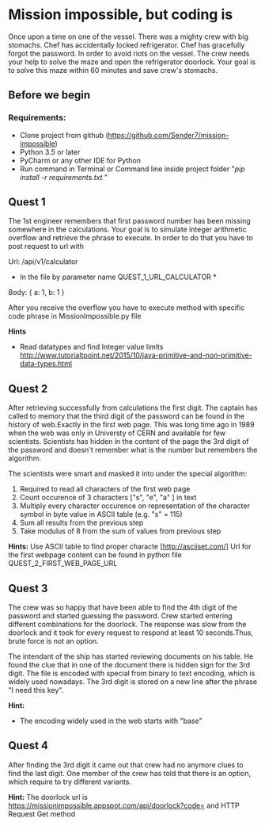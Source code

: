 # Mission impossible, but coding is  

 
Once upon a time on one of the vessel. There was a mighty crew with big stomachs. Chef has accidentally locked refrigerator. Chef has gracefully forgot the password. In order to avoid riots on the vessel. The crew needs your help to solve the maze and open the refrigerator doorlock. Your goal is to solve this maze within 60 minutes and save crew's stomachs.

## Before we begin

### Requirements:

- Clone project from github (https://github.com/Sender7/mission-impossible)
- Python 3.5 or later 
- PyCharm or any other IDE for Python
- Run command in Terminal or Command line inside project folder "*pip install -r requirements.txt*
"

## Quest 1

The 1st engineer remembers that first password number has been missing somewhere in the calculations. Your goal is to simulate integer arithmetic overflow and retrieve the phrase to execute. In order to do that you have to post request to url  with 

Url: /api/v1/calculator
* In the file by parameter name QUEST_1_URL_CALCULATOR *

Body:
{ a: 1, b: 1 }

After you receive the overflow you have to execute method with specific code phrase in MissionImpossible.py file
 
**Hints**
- Read datatypes and find Integer value limits http://www.tutorialtpoint.net/2015/10/java-primitive-and-non-primitive-data-types.html

## Quest 2

After retrieving successfully from calculations the first digit. The captain has called to memory that the third digit of the password can be found in the history of web.Exactly in the first web page. This was long time ago in 1989 when the web was only in Universty of CERN and available for few scientists. Scientists has hidden in the content of the page the 3rd digit of the password and doesn't remember what is the number but remembers the algorithm. 

The scientists were smart and masked it into under the special algorithm:

1. Required to read all characters of the first web page
2. Count occurence of 3 characters ["s", "e", "a" ] in text
3. Multiply every character occurence on representation of the character symbol in byte value in ASCII table (e.g. "s" = 115)
4. Sum all results from the previous step
5. Take modulus of 8 from the sum of values from previous step

**Hints:** 
Use ASCII table to find proper characte [http://asciiset.com/]
Url for the first webpage content can be found in python file  QUEST_2_FIRST_WEB_PAGE_URL

## Quest 3 

The crew was so happy that have been able to find the 4th digit of the password and started guessing the password. Crew started entering different combinations for the doorlock. The response was slow from the doorlock and it took for every request to respond at least 10 seconds.Thus, brute force is not an option. 

The intendant of the ship has started reviewing documents on his table. He found the clue that in one of the document there is hidden sign for the 3rd digit. The file is encoded with special from binary to text encoding, which is widely used nowadays. The  3rd digit  is stored on a new line after the phrase "I need this key". 

**Hint:** 
- The encoding widely used in the web starts with "base" 


## Quest 4

After finding the 3rd digit it came out that crew had no anymore clues to find the last digit. One member of the crew has told that there is an option, which require to try different variants.
 
**Hint:** The doorlock url is https://missionimpossible.appspot.com/api/doorlock?code= and HTTP Request Get method


